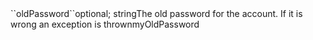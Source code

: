 <tr><td>``oldPassword``</td><td>optional; string</td><td>The old password for the account. If it is wrong an exception is thrown</td><td>myOldPassword</td><td></td></tr>
